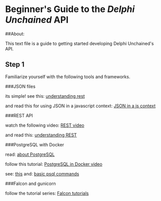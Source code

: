 # Beginner's Guide to the *Delphi Unchained* API

##About:

This text file is a guide to getting started developing Delphi Unchained's API.



## Step 1

Familiarize yourself with the following tools and frameworks.


###JSON files

its simple! see this:
[understanding rest](https://spring.io/understanding/JSON)

and read this for using JSON in a javascript context:
[JSON in a js context](https://www.w3schools.com/js/js_json_intro.asp)



###REST API

watch the following video:
[REST video](https://www.youtube.com/watch?v=7YcW25PHnAA)

and read this:
[understanding REST](https://spring.io/understanding/REST)



###PostgreSQL with Docker

read:
[about PostgreSQL](https://www.postgresql.org/about/)

follow this tutorial:
[PostgreSQL in Docker video](https://www.youtube.com/watch?v=A8dErdDMqb0)

see:
[this](https://gist.github.com/Kartones/dd3ff5ec5ea238d4c546)
and:
[basic psql commands](https://manikandanmv.wordpress.com/tag/basic-psql-commands/)



###Falcon and gunicorn

follow the tutorial series:
[Falcon tutorials](https://www.youtube.com/watch?v=W6JvboT8Uo8)


